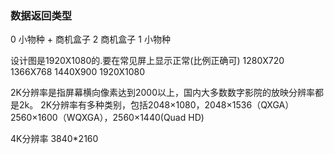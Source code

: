 ### 数据返回类型

0 小物种 + 商机盒子  2 商机盒子 1 小物种

设计图是1920X1080的.要在常见屏上显示正常(比例正确可) 1280X720 1366X768 1440X900 1920X1080

2K分辨率是指屏幕横向像素达到2000以上，国内大多数数字影院的放映分辨率都是2k。
2K分辨率有多种类别，包括2048×1080，2048×1536（QXGA）2560×1600（WQXGA），2560×1440(Quad HD)

4K分辨率 3840*2160